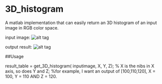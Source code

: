 # 3D_histogram
A matlab implementation that can easily return an 3D histogram of an input image in RGB color space.

input image:
![alt tag](https://github.com/odegeasslbc/3D_histogram/blob/master/img.jpg?raw=true)

output result:
![alt tag](https://github.com/odegeasslbc/3D_histogram/blob/master/3d%20hist.jpg?raw=true)

##Usage

result_table = get_3D_histogram( inputimage, X, Y, Z);
% X is the nibs in X axis, so does Y and Z;
%for example, I want an output of [100,110,120], X = 100, Y = 110 AND Z = 120.
